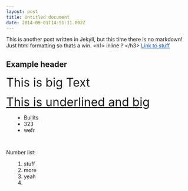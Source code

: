 ```yaml
---
layout: post
title: Untitled document
date: 2014-09-01T14:51:11.002Z
---
```

<body class="c6">
	<p style="widows:2;orphans:2;direction:ltr">
		<span>This is another post written in Jekyll, but this time there is no markdown! Just html formatting so thats a win. &lt;h1&gt; inline ? &lt;/h3&gt;</span>
		<span style="color:#1155cc;text-decoration:underline">
			<a href="http://www.google.com/url?q=http%3A%2F%2Fteentechny.org&amp;sa=D&amp;sntz=1&amp;usg=AFQjCNEEv18qt_5QBTG6P5DhLE49tZKwsA" style="color:inherit;text-decoration:inherit">Link to stuff</a>
		</span>
	</p>
	<h2 style="widows:2;orphans:2;direction:ltr;page-break-after:avoid">
		<span>Example header</span>
	</h2>
	<p style="widows:2;orphans:2;direction:ltr">
		<span style="font-size:24pt">This is big Text</span>
	</p>
	<p style="widows:2;orphans:2;direction:ltr">
		<span style="font-size:24pt;text-decoration:underline">This is underlined and big</span>
	</p>
	<ul style="margin:0;padding:0;;">
		<li style="widows:2;orphans:2;direction:ltr;padding-left:0pt;margin-left:36pt">
			<span>Bullits</span>
		</li>
		<li style="widows:2;orphans:2;direction:ltr;padding-left:0pt;margin-left:36pt">
			<span>323</span>
		</li>
		<li style="widows:2;orphans:2;direction:ltr;padding-left:0pt;margin-left:36pt">
			<span>wefr</span>
		</li>
	</ul>
	<p style="widows:2;orphans:2;direction:ltr;height:11pt">
		<span />
	</p>
	<p style="widows:2;orphans:2;direction:ltr">
		<span>Number list:</span>
	</p>
	<ol start="1" style="margin:0;padding:0;;">
		<li style="widows:2;orphans:2;direction:ltr;padding-left:0pt;margin-left:36pt">
			<span>stuff</span>
		</li>
		<li style="widows:2;orphans:2;direction:ltr;padding-left:0pt;margin-left:36pt">
			<span>more</span>
		</li>
		<li style="widows:2;orphans:2;direction:ltr;padding-left:0pt;margin-left:36pt">
			<span>yeah</span>
		</li>
		<li style="widows:2;orphans:2;direction:ltr;padding-left:0pt;margin-left:36pt;height:11pt">
			<span />
		</li>
	</ol>
</body>
